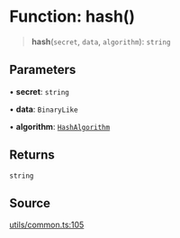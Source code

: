 # Function: hash()

> **hash**(`secret`, `data`, `algorithm`): `string`

## Parameters

• **secret**: `string`

• **data**: `BinaryLike`

• **algorithm**: [`HashAlgorithm`](../enumerations/HashAlgorithm.md)

## Returns

`string`

## Source

[utils/common.ts:105](https://github.com/lehuygiang28/vnpay/blob/e8e94e8a800b1952e47648e8b76237a738bccbb7/src/utils/common.ts#L105)
